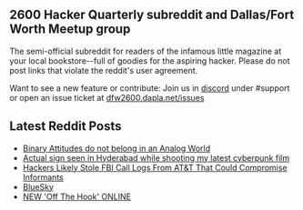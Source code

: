 ## 2600 Hacker Quarterly subreddit and Dallas/Fort Worth Meetup group
The semi-official subreddit for readers of the infamous little magazine at your local bookstore--full of goodies for the aspiring hacker. Please do not post links that violate the reddit's user agreement.

Want to see a new feature or contribute: 
Join us in [discord](https://dfw2600.dapla.net/chat) under #support or open an issue ticket at [dfw2600.dapla.net/issues](https://dfw2600.dapla.net/issues)

## Latest Reddit Posts
<!-- BLOG-POST-LIST:START -->
- [Binary Attitudes do not belong in an Analog World](https://www.reddit.com/r/2600/comments/1i6eopg/binary_attitudes_do_not_belong_in_an_analog_world/)
- [Actual sign seen in Hyderabad while shooting my latest cyberpunk film](https://www.reddit.com/r/2600/comments/1i692r4/actual_sign_seen_in_hyderabad_while_shooting_my/)
- [Hackers Likely Stole FBI Call Logs From AT&T That Could Compromise Informants](https://www.reddit.com/r/2600/comments/1i5icrc/hackers_likely_stole_fbi_call_logs_from_att_that/)
- [BlueSky](https://www.reddit.com/r/2600/comments/1i2ho69/bluesky/)
- [NEW 'Off The Hook' ONLINE](https://2600.com/hook/15-01-2025)
<!-- BLOG-POST-LIST:END -->
